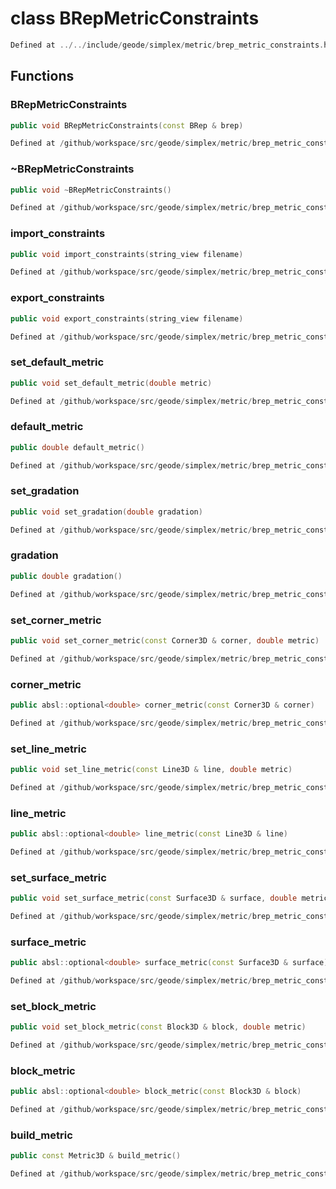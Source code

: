 # class BRepMetricConstraints

```cpp
Defined at ../../include/geode/simplex/metric/brep_metric_constraints.h#30
```

## Functions

### BRepMetricConstraints

```cpp
public void BRepMetricConstraints(const BRep & brep)
```

```cpp
Defined at /github/workspace/src/geode/simplex/metric/brep_metric_constraints.cpp#42
```

### ~BRepMetricConstraints

```cpp
public void ~BRepMetricConstraints()
```

```cpp
Defined at /github/workspace/src/geode/simplex/metric/brep_metric_constraints.cpp#47
```

### import_constraints

```cpp
public void import_constraints(string_view filename)
```

```cpp
Defined at /github/workspace/src/geode/simplex/metric/brep_metric_constraints.cpp#49
```

### export_constraints

```cpp
public void export_constraints(string_view filename)
```

```cpp
Defined at /github/workspace/src/geode/simplex/metric/brep_metric_constraints.cpp#54
```

### set_default_metric

```cpp
public void set_default_metric(double metric)
```

```cpp
Defined at /github/workspace/src/geode/simplex/metric/brep_metric_constraints.cpp#59
```

### default_metric

```cpp
public double default_metric()
```

```cpp
Defined at /github/workspace/src/geode/simplex/metric/brep_metric_constraints.cpp#64
```

### set_gradation

```cpp
public void set_gradation(double gradation)
```

```cpp
Defined at /github/workspace/src/geode/simplex/metric/brep_metric_constraints.cpp#117
```

### gradation

```cpp
public double gradation()
```

```cpp
Defined at /github/workspace/src/geode/simplex/metric/brep_metric_constraints.cpp#122
```

### set_corner_metric

```cpp
public void set_corner_metric(const Corner3D & corner, double metric)
```

```cpp
Defined at /github/workspace/src/geode/simplex/metric/brep_metric_constraints.cpp#69
```

### corner_metric

```cpp
public absl::optional<double> corner_metric(const Corner3D & corner)
```

```cpp
Defined at /github/workspace/src/geode/simplex/metric/brep_metric_constraints.cpp#75
```

### set_line_metric

```cpp
public void set_line_metric(const Line3D & line, double metric)
```

```cpp
Defined at /github/workspace/src/geode/simplex/metric/brep_metric_constraints.cpp#81
```

### line_metric

```cpp
public absl::optional<double> line_metric(const Line3D & line)
```

```cpp
Defined at /github/workspace/src/geode/simplex/metric/brep_metric_constraints.cpp#87
```

### set_surface_metric

```cpp
public void set_surface_metric(const Surface3D & surface, double metric)
```

```cpp
Defined at /github/workspace/src/geode/simplex/metric/brep_metric_constraints.cpp#93
```

### surface_metric

```cpp
public absl::optional<double> surface_metric(const Surface3D & surface)
```

```cpp
Defined at /github/workspace/src/geode/simplex/metric/brep_metric_constraints.cpp#99
```

### set_block_metric

```cpp
public void set_block_metric(const Block3D & block, double metric)
```

```cpp
Defined at /github/workspace/src/geode/simplex/metric/brep_metric_constraints.cpp#105
```

### block_metric

```cpp
public absl::optional<double> block_metric(const Block3D & block)
```

```cpp
Defined at /github/workspace/src/geode/simplex/metric/brep_metric_constraints.cpp#111
```

### build_metric

```cpp
public const Metric3D & build_metric()
```

```cpp
Defined at /github/workspace/src/geode/simplex/metric/brep_metric_constraints.cpp#127
```



